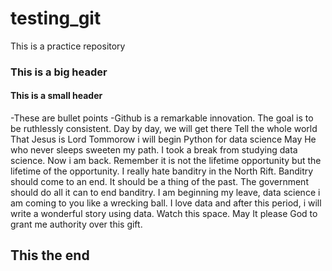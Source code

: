 # testing_git
This is a practice repository
### This is a big header
#### This is a small header
-These are bullet points
-Github is a remarkable innovation.
The goal is to be ruthlessly consistent.
Day by day, we will get there
Tell the whole world 
That Jesus is Lord
Tommorow i will begin
Python for data science
May He who never sleeps sweeten my path.
I took a break from studying data science.
Now i am back.
Remember it is not the lifetime opportunity but the lifetime of the opportunity.
I really hate banditry in the North Rift.
Banditry should come to an end. It should be a thing of the past.
The government should do all it can to end banditry.
I am beginning my leave, data science i am coming to you like a wrecking ball.
I love data and after this period, i will write a wonderful story using data.
Watch this space.
May It please God to grant me authority over this gift.
## This the end
